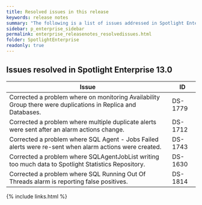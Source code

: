 ```yaml
---
title: Resolved issues in this release
keywords: release notes
summary: "The following is a list of issues addressed in Spotlight Enterprise 13.0"
sidebar: p_enterprise_sidebar
permalink: enterprise_releasenotes_resolvedissues.html
folder: SpotlightEnterprise
readonly: true
---
```




## Issues resolved in Spotlight Enterprise 13.0

Issue | ID
------|---
Corrected a problem where on monitoring Availability Group there were duplications in Replica and Databases. | DS-1779
Corrected a problem where multiple duplicate alerts were sent after an alarm actions change. | DS-1712
Corrected a problem where SQL Agent - Jobs Failed alerts were re-sent when alarm actions were created. | DS-1743
Corrected a problem where SQLAgentJobList writing too much data to Spotlight Statistics Repository. | DS-1630
Corrected a problem where SQL Running Out Of Threads alarm is reporting false positives. | DS-1814

{% include links.html %}
